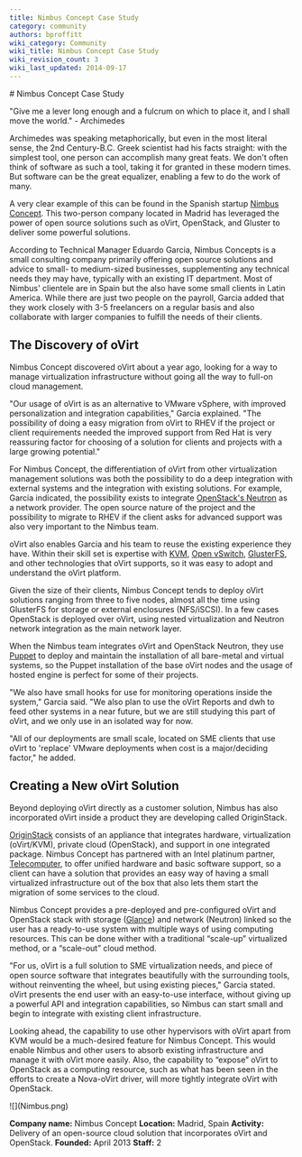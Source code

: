 ```yaml
---
title: Nimbus Concept Case Study
category: community
authors: bproffitt
wiki_category: Community
wiki_title: Nimbus Concept Case Study
wiki_revision_count: 3
wiki_last_updated: 2014-09-17
---
```


<div class="row">
<div class="col-md-7 col-md-offset-1 pad-sides">
# Nimbus Concept Case Study

"Give me a lever long enough and a fulcrum on which to place it, and I shall move the world." - Archimedes

Archimedes was speaking metaphorically, but even in the most literal sense, the 2nd Century-B.C. Greek scientist had his facts straight: with the simplest tool, one person can accomplish many great feats. We don't often think of software as such a tool, taking it for granted in these modern times. But software can be the great equalizer, enabling a few to do the work of many.

A very clear example of this can be found in the Spanish startup [Nimbus Concept](http://www.nimbusconcept.com/index-en.html). This two-person company located in Madrid has leveraged the power of open source solutions such as oVirt, OpenStack, and Gluster to deliver some powerful solutions.

According to Technical Manager Eduardo Garcia, Nimbus Concepts is a small consulting company primarily offering open source solutions and advice to small- to medium-sized businesses, supplementing any technical needs they may have, typically with an existing IT department. Most of Nimbus' clientele are in Spain but the also have some small clients in Latin America. While there are just two people on the payroll, Garcia added that they work closely with 3-5 freelancers on a regular basis and also collaborate with larger companies to fulfill the needs of their clients.

## The Discovery of oVirt

Nimbus Concept discovered oVirt about a year ago, looking for a way to manage virtualization infrastructure without going all the way to full-on cloud management.

"Our usage of oVirt is as an alternative to VMware vSphere, with improved personalization and integration capabilities," Garcia explained. "The possibility of doing a easy migration from oVirt to RHEV if the project or client requirements needed the improved support from Red Hat is very reassuring factor for choosing of a solution for clients and projects with a large growing potential."

For Nimbus Concept, the differentiation of oVirt from other virtualization management solutions was both the possibility to do a deep integration with external systems and the integration with existing solutions. For example, Garcia indicated, the possibility exists to integrate [OpenStack's Neutron](https://wiki.openstack.org/wiki/Neutron) as a network provider. The open source nature of the project and the possibility to migrate to RHEV if the client asks for advanced support was also very important to the Nimbus team.

oVirt also enables Garcia and his team to reuse the existing experience they have. Within their skill set is expertise with [KVM](http://www.linux-kvm.org/page/Main_Page), [Open vSwitch](http://openvswitch.org/), [GlusterFS](http://www.gluster.org/), and other technologies that oVirt supports, so it was easy to adopt and understand the oVirt platform.

Given the size of their clients, Nimbus Concept tends to deploy oVirt solutions ranging from three to five nodes, almost all the time using GlusterFS for storage or external enclosures (NFS/iSCSI). In a few cases OpenStack is deployed over oVirt, using nested virtualization and Neutron network integration as the main network layer.

When the Nimbus team integrates oVirt and OpenStack Neutron, they use [Puppet](http://puppetlabs.com/) to deploy and maintain the installation of all bare-metal and virtual systems, so the Puppet installation of the base oVirt nodes and the usage of hosted engine is perfect for some of their projects.

"We also have small hooks for use for monitoring operations inside the system," Garcia said. "We also plan to use the oVirt Reports and dwh to feed other systems in a near future, but we are still studying this part of oVirt, and we only use in an isolated way for now.

"All of our deployments are small scale, located on SME clients that use oVirt to 'replace' VMware deployments when cost is a major/deciding factor," he added.

## Creating a New oVirt Solution

Beyond deploying oVirt directly as a customer solution, Nimbus has also incorporated oVirt inside a product they are developing called OriginStack.

[OriginStack](https://www.youtube.com/watch?v=wikIIH8tLTc) consists of an appliance that integrates hardware, virtualization (oVirt/KVM), private cloud (OpenStack), and support in one integrated package. Nimbus Concept has partnered with an Intel platinum partner, [Telecomputer](http://www.telecomputer.es/), to offer unified hardware and basic software support, so a client can have a solution that provides an easy way of having a small virtualized infrastructure out of the box that also lets them start the migration of some services to the cloud.

Nimbus Concept provides a pre-deployed and pre-configured oVirt and OpenStack stack with storage ([Glance](http://glance.openstack.org)) and network (Neutron) linked so the user has a ready-to-use system with multiple ways of using computing resources. This can be done wither with a traditional “scale-up” virtualized method, or a “scale-out” cloud method.

"For us, oVirt is a full solution to SME virtualization needs, and piece of open source software that integrates beautifully with the surrounding tools, without reinventing the wheel, but using existing pieces," Garcia stated. oVirt presents the end user with an easy-to-use interface, without giving up a powerful API and integration capabilities, so Nimbus can start small and begin to integrate with existing client infrastructure.

Looking ahead, the capability to use other hypervisors with oVirt apart from KVM would be a much-desired feature for Nimbus Concept. This would enable Nimbus and other users to absorb existing infrastructure and manage it with oVirt more easily. Also, the capability to “expose” oVirt to OpenStack as a computing resource, such as what has been seen in the efforts to create a Nova-oVirt driver, will more tightly integrate oVirt with OpenStack.

</div>
<div class="col-md-4 pad-sides">
<div class="well well-lg">
![](Nimbus.png)

**Company name:** Nimbus Concept
**Location:** Madrid, Spain
**Activity:** Delivery of an open-source cloud solution that incorporates oVirt and OpenStack.
**Founded:** April 2013
**Staff:** 2

</div>
</div>
</div>
